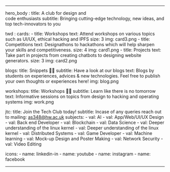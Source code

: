 ---

hero_body :
    title: A club for design and <br> code enthusiasts
    subtitle: Bringing cutting-edge technology, new ideas, and top tech-innovators to you


twd :
    cards:
        - title: Workshops
          text: Attend workshops on various topics such as UI/UX, ethical hacking and IPFS
          size: 3
          img: card3.png
        - title: Competitions
          text: Designathons to hackathons which will help sharpen your skills and competitiveness.
          size: 4
          img: card1.png
        - title: Projects
          text: Take part in projects from creating chatbots to designing website generators.
          size: 3
          img: card2.png

blogs:
    title: Snippets 🧑‍💻
    subtitle: Have a look at our blogs
    text: Blogs by students on experiences, advices & new technologies. Feel free to publish your own thoughts or experiences here!
    img: blog.png

workshops:
    title: Workshops 🧑‍🔧
    subtitle: Learn like there is no tomorrow
    text: Informative sessions on topics from design to hacking and operating systems
    img: work.png


jtc:
    title: Join the Tech Club today!
    subtitle: Incase of any queries reach out to
    mailing: as348@hw.ac.uk
    subjects:
        - val: AI
        - val: App/Web/UI/UX Design 
        - val: Back end Developer 
        - val: Blockchain 
        - val: Data Science 
        - val: Deeper understanding of the linux kernel 
        - val: Deeper understanding of the linux kernel 
        - val: Distributed Systems
        - val: Game Developer
        - val: Machine learning
        - val: Mock-up Design and Poster Making
        - val: Network Security
        - val: Video Editing

icons:
    - name: linkedin-in
    - name: youtube
    - name: instagram
    - name: facebook
        


---